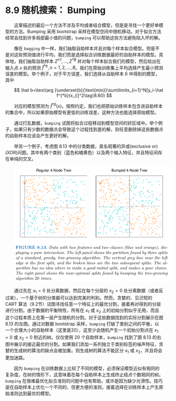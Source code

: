 # 8.9 随机搜索： Bumping

<style>p{text-indent:2em;2}</style>

<style>p{text-indent:2em;2}</style>

这章描述的最后一个方法不涉及平均或者结合模型，但是是寻找一个更好单模型的方法。Bumping 采用 bootstrap 采样在模型空间中随机移动。对于拟合方法经常会找到许多局部最小值的问题，`bumping` 可以帮助这些方法避免陷入坏的解。

像在 `bagging` 中一样，我们抽取自助样本并且对每个样本拟合模型。但是不是对这些预测值进行平均，我们而是选择拟合训练数据最好的自助样本的模型。具体地，我们抽取自助样本 $Z^{*1}, \ldots, Z^{*B}$ 并对每个样本拟合我们的模型，然后给出在输入点 $x$ 处的预测 $\hat f^{*b},n=1,2,\ldots,B$。我们在原始训练集上平均选择产生最小预测误差的模型。举个例子，对于平方误差，我们选择从自助样本 $\hat b$ 中得到的模型，其中

$$
\hat b=\text{arg }\underset{b}{\text{min}}\sum\limits_{i=1}^N[y_i-\hat f^{*b}(x_i)]^2\tag{8.60}
$$

对应的模型预测为 $\hat f^{*\hat b}(x)$。按照约定，我们也把原始训练样本包含进自助样本的集合中，所以如果原始模型有更低的训练误差，这种方法也能选择原始模型。

通过打乱数据，`bumping` 试图将拟合过程移动到模型空间的好区域中。举个例子，如果只有少数的数据点会导致这个过程找到差的解，则任意删除掉这些数据点的自助样本应该会产生更好的解。

举另一个例子，考虑图 8.13 中的分类数据，臭名昭著的异或(exclusive or)(XOR)问题。其中有两个类别（蓝色和橘黄色）以及两个输入特征，并且特征间存在单纯的交叉。

![](../img/08/fig8.13.png)

通过先在 $x_1=0$ 处分离数据，然后在每个分层的 $x_2=0$ 处分离数据（或者反过来），一个基于树的分类器可以达到完美的判别。然而，贪婪的、见识短的 CART 算法（9.2节）试图寻找任意一个特征上的最优分割，接着再对得到的分层进行分割。由于数据的平衡特性，所有在 $x_1$ 或 $x_2$ 上的初始分割似乎无用，而且这个过程本质上在第一层产生随机的分割。对于这些数据找到的实际分割展示在图 8.13 的左图。通过对数据 bootstrap 采样，`bumping` 打破了类别之间的平衡，以一个合理大小的自助样本（这里是20），这至少会随机产生一个初始分割点在 $x_1=0$ 或 $x_2=0$ 附近的树。仅仅使用 20 个自助样本，`bumping` 找到了图 8.13 的右图中展示的接近最优的分割。如果我们添加一系列独立于类别标签的噪声特征，贪婪的生成树的算法的缺点会被加重。则生成树的算法不能区分 $x_1$ 或 $x_2$，并且将会更加迷路。

因为 `bumping` 在训练数据上比较了不同的模型，必须保证模型近似有相同的复杂度。在树的情形下，这意味着在每个自助样本上生成终止结点个数相同的树。`bumping` 在很难最优化拟合准则的问题中也有帮助，或许是因为缺少光滑性。技巧是在自助样本上优化一个不同的、但更方便的准则，接着选择在训练样本上产生原始准则达到最优的模型。
